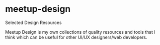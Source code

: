 # meetup-design
Selected Design Resources 


Meetup Design is my own collections of quality resources and tools that I think which can be useful for other UI/UX designers/web developers. 
